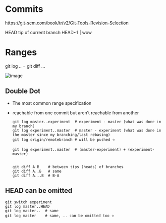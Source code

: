# Commits
https://git-scm.com/book/tr/v2/Git-Tools-Revision-Selection


HEAD  tip of current branch
HEAD~1 | wow

# Ranges

git log .. = git diff ...

![image](https://github.com/zzzamyatin/languages/assets/10171333/379bb119-125b-4665-9ac0-e819babe2c88)

## Double Dot
* The most common range specification
* reachable from one commit but aren’t reachable from another

      git log master..experiment  # experiment - master (what was done in my branch)
      git log experiment..master  # master - experiment (what was done in the master since my branching/last rebasing)
      git log origin/remotebranch # will be pushed ⭐

      git log experiment..master  # (master-experiment) + (experiment-master)


      git diff A B    # between tips (heads) of branches
      git diff A..B   # same
      git diff A...B  # B-A

## HEAD can be omitted
    git switch experiment
    git log master..HEAD
    git log master..  # same
    git log master    # same, .. can be omitted too ⭐

